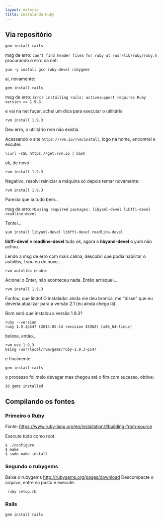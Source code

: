 ```yaml
---
layout: materia
title: Instalando Ruby
---
```




Via repositório
---

    gem install rails

msg de erro: `can't find header files for ruby at /usr/lib/ruby/ruby.h`
procurando o erro na net:

    yum -y install gcc ruby-devel rubygems

ai, novamente:

    gem install rails

msg de erro: `Error installing rails: activesupport requires Ruby version >= 1.9.3.`

e vai na net fuçar, achei um dica para executar o utilitário

    rvm install 1.9.3

Deu erro, o utilitário rvm não existia.

Acessando o site `https://rvm.io/rvm/install`, logo na home, encontrei e excutei:

    \curl -sSL https://get.rvm.io | bash

ok, de novo
    
    rvm install 1.9.3

Negativo, resolvi reiniciar a máquina só depois tentar novamente:

    rvm install 1.9.3

Parecia que ia tudo bem...

msg de erro: `Missing required packages: libyaml-devel libffi-devel readline-devel`

Tentei...

    yum install libyaml-devel libffi-devel readline-devel

__libffi-devel__ e __readline-devel__ tudo ok, agora o __libyaml-devel__ o yum não achou.

Lendo a msg de erro com mais calma, descobri que podia habilitar o autolibs, l vou eu de novo...

    rvm autolibs enable

Acionei o Enter, não aconteceu nada. Então arrisquei...
    
    rvm install 1.9.3

Funfou, que lindo!
O instalador ainda me deu bronca, me "disse" que eu deveria atualizar para a versão 2.1 (eu ainda chego lá).

Bom será que instalou a versão 1.9.3?
    
    ruby --version
    ruby 1.9.3p547 (2014-05-14 revision 45962) [x86_64-linux]

belexa, então...

    rvm use 1.9.3
    Using /usr/local/rvm/gems/ruby-1.9.3-p547

e finalmente

    gem install rails

o processo foi meio devagar mas chegou até o fim com sucesso, obtive:

    28 gems installed



Compilando os fontes
---


### Primeiro o Ruby
Fonte: https://www.ruby-lang.org/en/installation/#building-from-source

Execute tudo como root.

    $ ./configure
    $ make
    $ sudo make install


### Segundo o rubygems
 
Baixe o rubygems http://rubygems.org/pages/download
Descompacte o arquivo, entre na pasta e execute:

     ruby setup.rb

### Rails

    gem install rails

